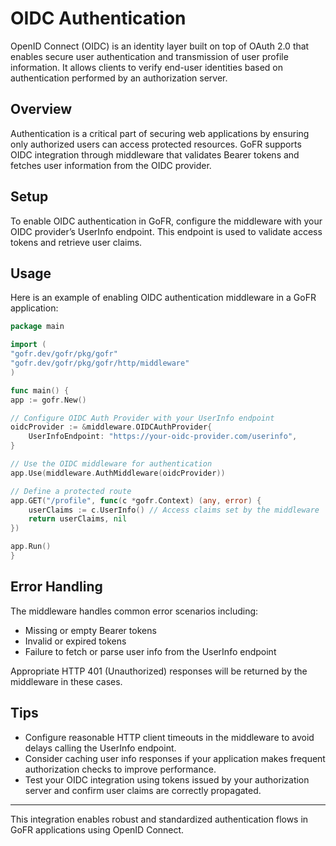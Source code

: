 # OIDC Authentication

OpenID Connect (OIDC) is an identity layer built on top of OAuth 2.0 that enables secure user authentication and transmission of user profile information. It allows clients to verify end-user identities based on authentication performed by an authorization server.

## Overview

Authentication is a critical part of securing web applications by ensuring only authorized users can access protected resources. GoFR supports OIDC integration through middleware that validates Bearer tokens and fetches user information from the OIDC provider.

## Setup

To enable OIDC authentication in GoFR, configure the middleware with your OIDC provider’s UserInfo endpoint. This endpoint is used to validate access tokens and retrieve user claims.

## Usage

Here is an example of enabling OIDC authentication middleware in a GoFR application:

```go
package main

import (
"gofr.dev/gofr/pkg/gofr"
"gofr.dev/gofr/pkg/gofr/http/middleware"
)

func main() {
app := gofr.New()

// Configure OIDC Auth Provider with your UserInfo endpoint
oidcProvider := &middleware.OIDCAuthProvider{
    UserInfoEndpoint: "https://your-oidc-provider.com/userinfo",
}

// Use the OIDC middleware for authentication
app.Use(middleware.AuthMiddleware(oidcProvider))

// Define a protected route
app.GET("/profile", func(c *gofr.Context) (any, error) {
    userClaims := c.UserInfo() // Access claims set by the middleware
    return userClaims, nil
})

app.Run()
}
```

## Error Handling

The middleware handles common error scenarios including:

- Missing or empty Bearer tokens
- Invalid or expired tokens
- Failure to fetch or parse user info from the UserInfo endpoint

Appropriate HTTP 401 (Unauthorized) responses will be returned by the middleware in these cases.

## Tips

- Configure reasonable HTTP client timeouts in the middleware to avoid delays calling the UserInfo endpoint.
- Consider caching user info responses if your application makes frequent authorization checks to improve performance.
- Test your OIDC integration using tokens issued by your authorization server and confirm user claims are correctly propagated.

---

This integration enables robust and standardized authentication flows in GoFR applications using OpenID Connect.
